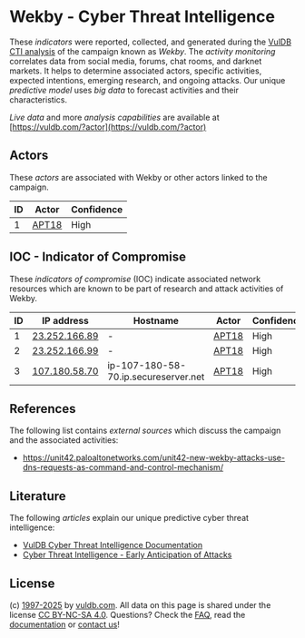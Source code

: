 # Wekby - Cyber Threat Intelligence

These _indicators_ were reported, collected, and generated during the [VulDB CTI analysis](https://vuldb.com/?kb.cti) of the campaign known as _Wekby_. The _activity monitoring_ correlates data from social media, forums, chat rooms, and darknet markets. It helps to determine associated actors, specific activities, expected intentions, emerging research, and ongoing attacks. Our unique _predictive model_ uses _big data_ to forecast activities and their characteristics.

_Live data_ and more _analysis capabilities_ are available at [https://vuldb.com/?actor](https://vuldb.com/?actor)

## Actors

These _actors_ are associated with Wekby or other actors linked to the campaign.

ID | Actor | Confidence
-- | ----- | ----------
1 | [APT18](https://vuldb.com/?actor.apt18) | High

## IOC - Indicator of Compromise

These _indicators of compromise_ (IOC) indicate associated network resources which are known to be part of research and attack activities of Wekby.

ID | IP address | Hostname | Actor | Confidence
-- | ---------- | -------- | ----- | ----------
1 | [23.252.166.89](https://vuldb.com/?ip.23.252.166.89) | - | [APT18](https://vuldb.com/?actor.apt18) | High
2 | [23.252.166.99](https://vuldb.com/?ip.23.252.166.99) | - | [APT18](https://vuldb.com/?actor.apt18) | High
3 | [107.180.58.70](https://vuldb.com/?ip.107.180.58.70) | ip-107-180-58-70.ip.secureserver.net | [APT18](https://vuldb.com/?actor.apt18) | High

## References

The following list contains _external sources_ which discuss the campaign and the associated activities:

* https://unit42.paloaltonetworks.com/unit42-new-wekby-attacks-use-dns-requests-as-command-and-control-mechanism/

## Literature

The following _articles_ explain our unique predictive cyber threat intelligence:

* [VulDB Cyber Threat Intelligence Documentation](https://vuldb.com/?kb.cti)
* [Cyber Threat Intelligence - Early Anticipation of Attacks](https://www.scip.ch/en/?labs.20201022)

## License

(c) [1997-2025](https://vuldb.com/?kb.changelog) by [vuldb.com](https://vuldb.com/?kb.about). All data on this page is shared under the license [CC BY-NC-SA 4.0](https://creativecommons.org/licenses/by-nc-sa/4.0/). Questions? Check the [FAQ](https://vuldb.com/?kb.faq), read the [documentation](https://vuldb.com/?kb) or [contact us](https://vuldb.com/?contact)!
